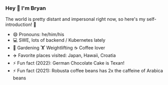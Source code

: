 ### Hey 👋 I'm Bryan

The world is pretty distant and impersonal right now, so here's my self-introduction! 🧋

- 😄  Pronouns: he/him/his
- 💻  SWE, lots of backend / Kubernetes lately
- 🌱  Gardening 🏋️ Weightlifting ☕ Coffee lover
- ✈️  Favorite places visited: Japan, Hawaii, Croatia
- ⚡  Fun fact (2022): German Chocolate Cake is Texan!
- ⚡  Fun fact (2021): Robusta coffee beans has 2x the caffeine of Arabica beans

<!--
**bbtong/bbtong** is a ✨ _special_ ✨ repository because its `README.md` (this file) appears on your GitHub profile.

Here are some ideas to get you started:

- 🔭 I’m currently working on ...
- 🌱 I’m currently learning ...
- 👯 I’m looking to collaborate on ...
- 🤔 I’m looking for help with ...
- 💬 Ask me about ...
- 📫 How to reach me: ...
- 😄 Pronouns: ...
- ⚡ Fun fact: ...
-->
